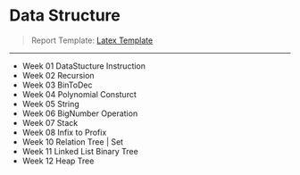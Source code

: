 # Data Structure

> Report Template: [Latex Template](https://github.com/mengxian0913/FCUDataStructureLatexTemplate)

---

- Week 01 DataStucture Instruction
- Week 02 Recursion
- Week 03 BinToDec
- Week 04 Polynomial Consturct
- Week 05 String
- Week 06 BigNumber Operation
- Week 07 Stack
- Week 08 Infix to Profix
- Week 10 Relation Tree | Set
- Week 11 Linked List Binary Tree
- Week 12 Heap Tree
